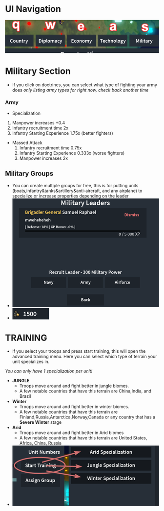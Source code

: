 # UI Navigation
  !["Image so you can see it better"](proimgtip1.jpg)
# Military Section
- If you click on doctrines, you can select what type of fighting your army does *only listing army types for right now, check back another time*
### Army
  - Specialization
  1. Manpower increases +0.4
  2. Infantry recruitment time 2x
  3. Infantry Starting Experience 1.75x (better fighters)
- Massed Attack
  1. Infantry recruitment time 0.75x
  2. Infantry Starting Experience 0.333x (worse fighters)
  3. Manpower increases 2x
## Military Groups
  - You can create multiple groups for free, this is for putting units (boats,infantry&tanks&artillery&anti-aircraft, and any airplane) to specialize or increase properties depending on the leader
  - !["Img"](proimgtip2.jpg)
  - !["Img"](proimgtip3.jpg)

# TRAINING

- If you select your troops and press start training, this will open the advanced training menu. Here you can select which type of terrain your unit specializes in.

*You can only have 1 specialization per unit!*

- **JUNGLE**
  - Troops move around and fight better in jungle biomes.
  - A few notable countries that have this terrain are China,India, and Brazil
- **Winter**
  - Troops move around and fight better in winter biomes.
  - A few notable countries that have this terrain are Finland,Russia,Antarctica,Norway,Canada or any country that has a **Severe Winter** stage
- **Arid**
  - Troops move around and fight better in Arid biomes
  - A few notable countries that have this terrain are United States, Africa, China, Russia
- !["Img"](proimgtip5.jpg)
